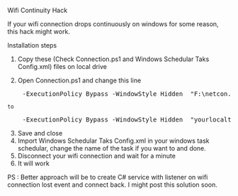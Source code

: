 Wifi Continuity Hack

If your wifi connection drops continuously on windows for some reason, this hack might work. 

Installation steps 

1. Copy these (Check Connection.ps1 and Windows Schedular Taks Config.xml) files on local drive 

2. Open Connection.ps1 and change this line

<pre>
    <Arguments>-ExecutionPolicy Bypass -WindowStyle Hidden  "F:\netcon.ps1" -NoProfile -Noninteractive</Arguments>
</pre>
    to 

<pre>
    <Arguments>-ExecutionPolicy Bypass -WindowStyle Hidden  "yourlocaltion\netcon.ps1" -NoProfile -Noninteractive</Arguments>
</pre>    
3. Save and close
4. Import Windows Schedular Taks Config.xml in your windows task schedular, change the name of the task if you want to and done.  
5. Disconnect your wifi connection and wait for a minute
6. It will work


PS : Better approach will be to create C# service with listener on wifi connection lost event and connect back. I might post this solution soon.
